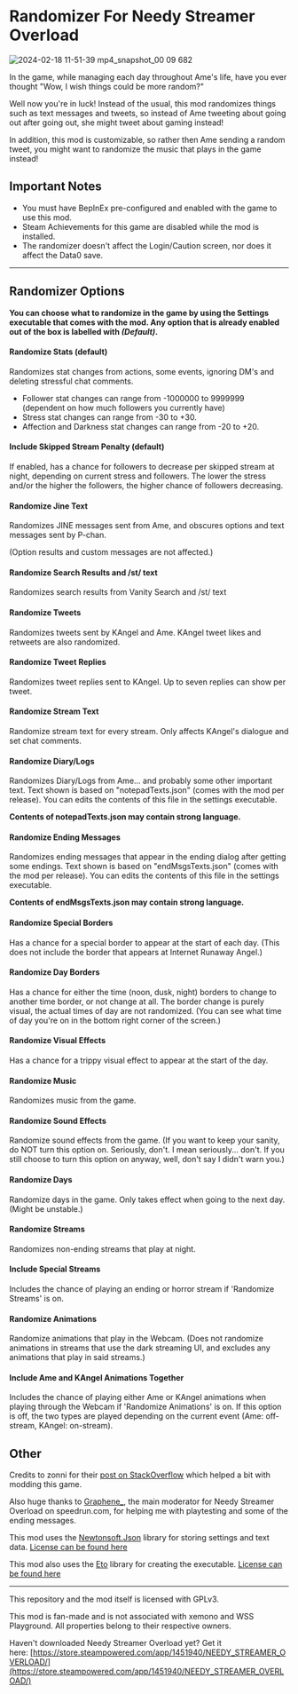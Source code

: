 # Randomizer For Needy Streamer Overload

![2024-02-18 11-51-39 mp4_snapshot_00 09 682](https://github.com/amazeedaizee/NeedyGirlRandomizer/assets/131136866/cc02e525-9ee7-4eaf-bdeb-c35d33d73431)

In the game, while managing each day throughout Ame's life, have you ever thought "Wow, I wish things could be more random?"

Well now you're in luck! Instead of the usual, this mod randomizes things such as text messages and tweets, so instead of Ame tweeting about going out after going out, she might tweet about gaming instead! 

In addition, this mod is customizable, so rather then Ame sending a random tweet, you might want to randomize the music that plays in the game instead! 

## Important Notes

- You must have BepInEx pre-configured and enabled with the game to use this mod. 
- Steam Achievements for this game are disabled while the mod is installed.
- The randomizer doesn't affect the Login/Caution screen, nor does it affect the Data0 save.

-----

## Randomizer Options

**You can choose what to randomize in the game by using the Settings executable that comes with the mod. Any option that is already enabled out of the box is labelled with _(Default)_.**

#### Randomize Stats (default)

Randomizes stat changes from actions, some events, ignoring DM's and deleting stressful chat comments. 

- Follower stat changes can range from -1000000 to 9999999 (dependent on how much followers you currently have)
- Stress stat changes can range from -30 to +30.
- Affection and Darkness stat changes can range from -20 to +20.

#### Include Skipped Stream Penalty (default)

If enabled, has a chance for followers to decrease per skipped stream at night, depending on current stress and followers. The lower the stress and/or the higher the followers, the higher chance of followers decreasing.

#### Randomize Jine Text

Randomizes JINE messages sent from Ame, and obscures options and text messages sent by P-chan.

(Option results and custom messages are not affected.)

#### Randomize Search Results and /st/ text

Randomizes search results from Vanity Search and /st/ text

#### Randomize Tweets

Randomizes tweets sent by KAngel and Ame. KAngel tweet likes and retweets are also randomized.

#### Randomize Tweet Replies

Randomizes tweet replies sent to KAngel. Up to seven replies can show per tweet.

#### Randomize Stream Text

Randomize stream text for every stream. Only affects KAngel's dialogue and set chat comments.

#### Randomize Diary/Logs

Randomizes Diary/Logs from Ame... and probably some other important text. Text shown is based on "notepadTexts.json" (comes with the mod per release). You can edits the contents of this file in the settings executable.

**Contents of notepadTexts.json may contain strong language.**

#### Randomize Ending Messages

Randomizes ending messages that appear in the ending dialog after getting some endings. Text shown is based on "endMsgsTexts.json" (comes with the mod per release). You can edits the contents of this file in the settings executable.

**Contents of endMsgsTexts.json may contain strong language.**

#### Randomize Special Borders

Has a chance for a special border to appear at the start of each day. (This does not include the border that appears at Internet Runaway Angel.)

#### Randomize Day Borders

Has a chance for either the time (noon, dusk, night) borders to change to another time border, or not change at all. The border change is purely visual, the actual times of day are not randomized. (You can see what time of day you're on in the bottom right corner of the screen.)

#### Randomize Visual Effects

Has a chance for a trippy visual effect to appear at the start of the day.

#### Randomize Music

Randomizes music from the game.

#### Randomize Sound Effects

Randomize sound effects from the game.
(If you want to keep your sanity, do NOT turn this option on. Seriously, don't. I mean seriously... don't. If you still choose to turn this option on anyway, well, don't say I didn't warn you.)

#### Randomize Days

Randomize days in the game. Only takes effect when going to the next day. (Might be unstable.)

#### Randomize Streams

Randomizes non-ending streams that play at night.

#### Include Special Streams

Includes the chance of playing an ending or horror stream if 'Randomize Streams' is on.

#### Randomize Animations

Randomize animations that play in the Webcam.
(Does not randomize animations in streams that use the dark streaming UI, and excludes any animations that play in said streams.)

#### Include Ame and KAngel Animations Together

Includes the chance of playing either Ame or KAngel animations when playing through the Webcam if 'Randomize Animations' is on.
If this option is off, the two types are played depending on the current event (Ame: off-stream, KAngel: on-stream).

## Other

Credits to zonni for their [post on StackOverflow]( https://stackoverflow.com/a/77701064) which helped a bit with modding this game.

Also huge thanks to [Graphene_](https://www.speedrun.com/users/Graphene_?view=fullgame), the main moderator for Needy Streamer Overload on speedrun.com, for helping me with playtesting and some of the ending messages.

This mod uses the [Newtonsoft.Json](https://github.com/JamesNK/Newtonsoft.Json) library for storing settings and text data. 
[License can be found here](https://github.com/JamesNK/Newtonsoft.Json/blob/master/LICENSE.md)

This mod also uses the [Eto](https://github.com/picoe/Eto?tab=readme-ov-file) library for creating the executable.
[License can be found here](https://github.com/picoe/Eto/blob/develop/LICENSE.txt)

----

This repository and the mod itself is licensed with GPLv3.

This mod is fan-made and is not associated with xemono and WSS Playground. All properties belong to their respective owners.

Haven't downloaded Needy Streamer Overload yet? Get it here: [https://store.steampowered.com/app/1451940/NEEDY_STREAMER_OVERLOAD/](https://store.steampowered.com/app/1451940/NEEDY_STREAMER_OVERLOAD/)

